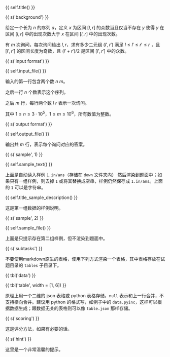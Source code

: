 {{ self.title() }}

{{ s('background') }}

给定一个长为 $n$ 的序列 $a$，定义 $x$ 为区间 $[l,r]$ 的众数当且仅当不存在 $y$ 使得 $y$ 在区间 $[l,r]$ 中的出现次数大于 $x$ 在区间 $[l,r]$ 中的出现次数。

有 $m$ 次询问，每次询问给出 $l,r$，求有多少二元组 $(l',r')$ 满足 $l \le l' \le r' \le r$ ，且 $[l',r']$ 的区间长度为奇数，且 $(l'+r')/2$ 是区间 $[l',r']$ 中的众数。

{{ s('input format') }}

{{ self.input_file() }}

输入的第一行包含两个数 $n$ $m$。

之后一行 $n$ 个数表示这个序列。

之后 $m$ 行，每行两个数 $l$ $r$ 表示一次询问。

其中 $1\le n\le 3\cdot 10^5，1\le m\le 10^6$，所有数值为整数。

{{ s('output format') }}

{{ self.output_file() }}

输出共 $m$ 行，表示每个询问对应的答案。

{{ s('sample', 1) }}

{{ self.sample_text() }}

上面是自动读入样例 `1.in/ans`（存储在 `down` 文件夹内） 然后渲染到题面中；如果只有一组样例，则去掉 `1` 或将其替换成空串，样例仍然保存成 `1.in/ans`。上面的 `1` 可以是字符串。

{{ self.title_sample_description() }}

这是第一组数据的样例说明。

{{ s('sample', 2) }}

{{ self.sample_file() }}

上面是只提示存在第二组样例，但不渲染到题面中。

{{ s('subtasks') }}

不要使用markdown原生的表格，使用下列方式渲染一个表格，其中表格存放在试题目录的 `tables` 子目录下。

{{ tbl('data') }}

{{ tbl('table', width = [1, 6]) }}

原理上用一个二维的 json 表格或 python 表格存储，`null` 表示和上一行合并，不支持横向合并。建议用 python 的格式写，如例子中的 `data.pyinc`，这样可以根据数据生成；跟数据无关的表格则可以像 `table.json` 那样存储。

{{ s('scoring') }}

这是评分方法，如果有必要的话。

{{ s('hint') }}

这里是一个非常温馨的提示。
